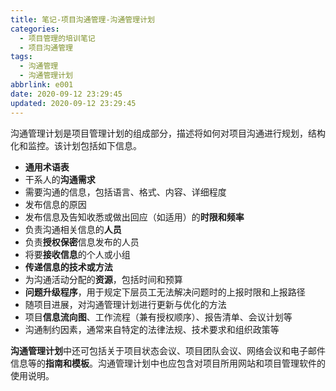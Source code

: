 ```yaml
---
title: 笔记-项目沟通管理-沟通管理计划
categories:
  - 项目管理的培训笔记
  - 项目沟通管理
tags:
  - 沟通管理
  - 沟通管理计划
abbrlink: e001
date: 2020-09-12 23:29:45
updated: 2020-09-12 23:29:45
---
```


沟通管理计划是项目管理计划的组成部分，描述将如何对项目沟通进行规划，结构化和监控。该计划包括如下信息。

- **通用术语表**
- 干系人的**沟通需求**
- 需要沟通的信息，包括语言、格式、内容、详细程度
- 发布信息的原因
- 发布信息及告知收悉或做出回应（如适用）的**时限和频率**
- 负责沟通相关信息的**人员**
- 负责**授权保密**信息发布的人员
- 将要**接收信息**的个人或小组
- **传递信息的技术或方法**
- 为沟通活动分配的**资源**，包括时间和预算
- **问题升级程序**，用于规定下层员工无法解决问题时的上报时限和上报路径
- 随项目进展，对沟通管理计划进行更新与优化的方法
- 项目**信息流向图**、工作流程（兼有授权顺序）、报告清单、会议计划等
- 沟通制约因素，通常来自特定的法律法规、技术要求和组织政策等

**沟通管理计划**中还可包括关于项目状态会议、项目团队会议、网络会议和电子邮件信息等的**指南和模板**。沟通管理计划中也应包含对项目所用网站和项目管理软件的使用说明。
